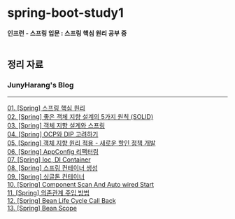 # spring-boot-study1
**인프런  - 스프링 입문 : 스프링 핵심 원리 공부 중**
<br><br>

## 정리 자료
### JunyHarang's Blog

---

[01. [Spring] 스프링 핵심 원리](https://junyharang.tistory.com/125?category=944641)
<br>
[02. [Spring] 좋은 객체 지향 설계의 5가지 원칙 (SOLID)](https://junyharang.tistory.com/126?category=944641)
<br>
[03. [Spring] 객체 지향 설계와 스프링](https://junyharang.tistory.com/127?category=944641)
<br>
[04. [Spring] OCP와 DIP 고려하기](https://junyharang.tistory.com/133?category=944641)
<br>
[05. [Spring] 객체 지향 원리 적용 - 새로운 할인 정책 개발](https://junyharang.tistory.com/150?category=944641)
<br>
[06. [Spring] AppConfig 리팩터링](https://junyharang.tistory.com/151?category=944641)
<br>
[07. [Spring] Ioc, DI Container](https://junyharang.tistory.com/152?category=944641)
<br>
[08. [Spring] 스프링 컨테이너 생성](https://junyharang.tistory.com/156?category=944641)
<br>
[09. [Spring] 싱글톤 컨테이너](https://junyharang.tistory.com/159?category=944641)
<br>
[10. [Spring] Component Scan And Auto wired Start](https://junyharang.tistory.com/160?category=944641)
<br>
[11. [Spring] 의존관계 주입 방법](https://junyharang.tistory.com/162?category=944641)
<br>
[12. [Spring] Bean Life Cycle Call Back](https://junyharang.tistory.com/164?category=944641)
<br>
[13. [Spring] Bean Scope](https://junyharang.tistory.com/163?category=944641)
<br>
